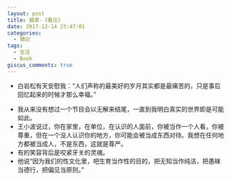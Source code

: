 ```yaml
---
layout: post
title: 摘录-《看见》
date: 2017-12-14 23:47:01
categories:
  - 摘记
tags:
  - 生活
  - Book
giscus_comments: true
---
```


- 白岩松有天安慰我：“人们声称的最美好的岁月其实都是最痛苦的，只是事后回忆起来的时候才那么幸福。”
<!-- more -->
- 我从来没有想过一个节目会以无解来结尾，一直到我明白真实的世界即是可能如此。
- 王小波说过，你在家里，在单位，在认识的人面前，你被当作一个人看，你被尊重，但在一个没人认识你的地方，你可能会被当成东西对待。我想在任何地方都被当成人，不是东西，这就是尊严。
- 有的笑容背后是咬紧牙关的灵魂。
- 他说“因为我们的性文化里，吧生育当作性的目的，把无知当作纯洁，把愚昧当德行，把偏见当原则。”
